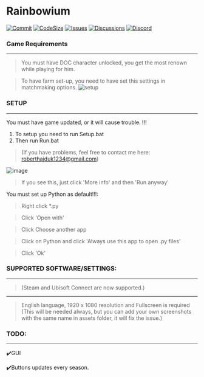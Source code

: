 # Rainbowium

[![Commit](https://img.shields.io/github/last-commit/DuroDaCoder/Rainbowium)](https://github.com/DuroDaCoder/Rainbowium)
[![CodeSize](https://img.shields.io/github/languages/code-size/DuroDaCoder/Rainbowium)](https://github.com/DuroDaCoder/Rainbowium)
[![Issues](https://img.shields.io/github/issues/DuroDaCoder/Rainbowium)](https://github.com/DuroDaCoder/Rainbowium/issues)
[![Discussions](https://img.shields.io/github/discussions/DuroDaCoder/Rainbowium)](https://github.com/DuroDaCoder/Rainbowium/discussions)
[![Discord](https://img.shields.io/discord/833647567996321832?label=Join%20Discord)](https://discord.gg/uSttY72hB9)

### Game Requirements
------------------
>You must have DOC character unlocked, you get the most renown while playing for him.

>To have farm set-up, you need to have set this settings in matchmaking options.
![setup](https://user-images.githubusercontent.com/48152410/152682714-a099867a-5a36-4b49-846d-411bfebcfc29.png)



### SETUP
------------------
You must have game updated, or it will cause trouble. !!!

1. To setup you need to run Setup.bat
2. Then run Run.bat

>(If you have problems, feel free to contact me here: roberthajduk1234@gmail.com)

![image](https://user-images.githubusercontent.com/48152410/149362168-80133035-8e59-4bac-8a5f-767340fb3b48.png)
>If you see this, just click 'More info' and then 'Run anyway'

You must set up Python as default!!!:

>Right click *.py

>Click 'Open with'

>Click Choose another app

>Click on Python and click 'Always use this app to open .py files'

>Click 'Ok'



### SUPPORTED SOFTWARE/SETTINGS:
------------------

>(Steam and Ubisoft Connect are now supported.)
___
>English language, 1920 x 1080 resolution and Fullscreen is required (This will be needed always, but you can add your own screenshots with the same name in assets folder, it will fix the issue.)


### TODO:
------------------
✔️GUI

✔️Buttons updates every season.
